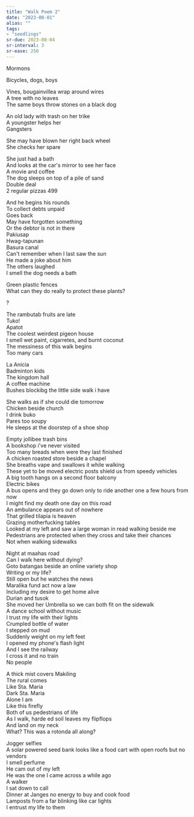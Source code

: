 ```yaml
---
title: "Walk Poem 2"
date: "2023-08-01"
alias: ""
tags:
- "seedlings"
sr-due: 2023-08-04
sr-interval: 3
sr-ease: 250
---
```


Mormons  

Bicycles, dogs, boys  

Vines, bougainvillea wrap around wires  
A tree with no leaves  
The same boys throw stones on a black dog  

An old lady with trash on her trike  
A youngster helps her  
Gangsters  

She may have blown her right back wheel  
She checks her spare  

She just had a bath  
And looks at the car's mirror to see her face  
A movie and coffee  
The dog sleeps on top of a pile of sand  
Double deal  
2 regular pizzas 499  

And he begins his rounds  
To collect debts unpaid  
Goes back  
May have forgotten something  
Or the debtor is not in there  
Pakiusap  
Hwag-tapunan  
Basura canal  
Can't remember when I last saw the sun  
He made a joke about him  
The others laughed  
I smell the dog needs a bath  

Green plastic fences  
What can they do really to protect these plants?  

?  

The rambutab fruits are late  
Tuko!  
Apatot  
The coolest weirdest pigeon house  
I smell wet paint, cigarretes, and burnt coconut  
The messiness of this walk begins  
Too many cars  

La Anicia  
Badminton kids  
The kingdom hall  
A coffee machine  
Bushes blockibg the little side walk i have  

She walks as if she could die tomorrow  
Chicken beside church  
I drink buko  
Pares too soupy  
He sleeps at the doorstep of a shoe shop  

Empty jollibee trash bins  
A bookshop i've never visited  
Too many breads when were they last finished  
A chicken roasted store beside a chapel  
She breaths vape and swallows it while walking  
These yet to be moved electric posts shield us from speedy vehicles  
A big tooth hangs on a second floor balcony  
Electric bikes  
A bus opens and they go down only to ride another one a few hours from now  
I might find my death one day on this road  
An ambulance appears out of nowhere  
That grilled tilapia is heaven  
Grazing motherfucking tables  
Looked at my left and saw a large woman in read walking beside me  
Pedestrians are protected when they cross and take their chances  
Not when walking sidewalks  

Night at maahas road  
Can I walk here without dying?  
Goto batangas beside an online variety shop  
Writing or my life?  
Still open but he watches the news  
Maralika fund act now a law  
Including my desire to get home alive  
Durian and tusok  
She moved her Umbrella so we can both fit on the sidewalk  
A dance school without music  
I trust my life with their lights  
Crumpled bottle of water  
I stepped on mud  
Suddenly weight on my left feet  
I opened my phone's flash light  
And I see the railway  
I cross it and no train  
No people  

A thick mist covers Makiling  
The rural comes  
Like Sta. Maria  
Dark Sta. Maria  
Alone I am  
Like this firefly  
Both of us pedestrians of life  
As I walk, harde ed soil leaves my flipflops  
And land on my neck  
What? This was a rotonda all along?  

Jogger selfies  
A solar powered seed bank looks like a food cart with open roofs   but no vendors  
I smell perfume  
He cam out of my left  
He was the one I came across a while ago  
A walker  
I sat down to call  
Dinner at Janges no energy to buy and cook food  
Lamposts from a far blinking like car lights  
I entrust my life to them  
